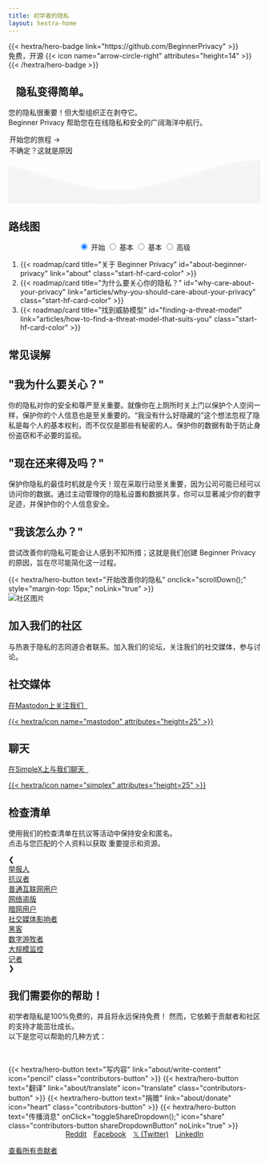 ```yaml
---
title: 初学者的隐私
layout: hextra-home
---
```

<section class="hero hx-py-30-40 hx-text-center" id="hero">
  {{< hextra/hero-badge link="https://github.com/BeginnerPrivacy" >}}<div class="hx-w-2 hx-h-2 hx-rounded-full hx-bg-primary-400"></div>
    <span>免费，开源</span>
    {{< icon name="arrow-circle-right" attributes="height=14" >}}
  {{< /hextra/hero-badge >}}

  <div class="hx-mt-6 hx-mb-4">
    <h1 class="not-prose hx-text-4xl md:hx-text-9xl hx-font-bold hx-leading-none hx-tracking-tighter hx-py-2 hx-bg-clip-text">&nbsp;&nbsp;&nbsp;隐私变得简单。</h1>
  </div>

  <div class="hx-mb-6">
    <p class="hx-text-lg">您的隐私很重要！但大型组织正在剥夺它。<br> Beginner Privacy 帮助您在在线隐私和安全的广阔海洋中航行。</p>
  </div>

  <div class="not-prose hx-font-medium hx-cursor-pointer hx-px-10 hx-py-3 hx-rounded-lg hx-text-center hx-text-white hx-inline-block hx-bg-primary-600 hover:hx-bg-primary-700 dark:hx-bg-primary-600 dark:hover:hx-bg-primary-700 hx-transition-all hx-ease-in hx-duration-200 start-now-button" style="margin: 2px;" onclick="scrollDown();">
    开始您的旅程
    <span class="arrow">&rarr;</span>
  </div>
  <div class="not-prose hx-font-medium hx-cursor-pointer hx-px-10 hx-py-3 hx-rounded-lg hx-text-center hx-text-black dark:hx-text-white hx-inline-block not-sure-button hx-transition-all hx-ease-in hx-duration-200" style="margin: 2px;" onclick="scrollMisconceptions();">不确定？这就是原因</div>

  <div class="hero-waves">
    <svg class="waves" xmlns="http://www.w3.org/2000/svg" xmlns:xlink="http://www.w3.org/1999/xlink" viewBox="0 24 150 28" preserveAspectRatio="none" shape-rendering="auto">
      <defs>
        <path id="gentle-wave" d="M-160 44c30 0 58-18 88-18s 58 18 88 18 58-18 88-18 58 18 88 18 v44h-352z" />
      </defs>
      <g class="parallax">
        <use class="wave" xlink:href="#gentle-wave" x="48" y="0" fill="rgba(243,244,246,0.7)" />
        <use class="wave" xlink:href="#gentle-wave" x="48" y="3" fill="rgba(243,244,246,0.5)" />
        <use class="wave" xlink:href="#gentle-wave" x="48" y="5" fill="rgba(243,244,246,0.3)" />
        <use class="wave" xlink:href="#gentle-wave" x="48" y="7" fill="#f3f4f6" />
      </g>
    </svg>
  </div>
</section>

<section class="roadmap hx-py-40 hx-mt-20" id="roadmap">
  <div>
      <h2 class="text-4xl hx-text-center hx-font-bold md:hx-text-6xl">路线图</h2>
      <div style="display: flex; align-items: center; justify-content: center; flex-wrap: wrap;">
        <div class="tabs">
            <input type="radio" id="radio-start" name="tabs" value="start" checked onclick="updateRoadmap()" />
            <label class="tab" for="radio-start">开始</label>
            <input type="radio" id="radio-basic" name="tabs" value="basic" onclick="updateRoadmap()" />
            <label class="tab" for="radio-basic">基本</label>
            <input type="radio" id="radio-medium" name="tabs" value="medium" onclick="updateRoadmap()" />
            <label class="tab" for="radio-medium">基本</label>
            <input type="radio" id="radio-advanced" name="tabs" value="advanced" onclick="updateRoadmap()" />
            <label class="tab" for="radio-advanced">高级</label>
            <span class="glider"></span>
        </div>
      </div>
  </div>

  <div id="roadmapContent" class="hx-mt-4">
    <div id="startContent" class="roadmap-section">
      <ol class="startContentOL">
        <li>{{< roadmap/card title="关于 Beginner Privacy" id="about-beginner-privacy" link="about" class="start-hf-card-color" >}}</li>
        <li>{{< roadmap/card title="为什么要关心你的隐私？" id="why-care-about-your-privacy" link="articles/why-you-should-care-about-your-privacy" class="start-hf-card-color" >}}</li>
        <li>{{< roadmap/card title="找到威胁模型" id="finding-a-threat-model" link="articles/how-to-find-a-threat-model-that-suits-you" class="start-hf-card-color" >}}</li>
      </ol>
    </div>
    <div id="basicContent" class="roadmap-section" style="display:none;">
      <ol>
        <li>{{< roadmap/card title="基本介绍" id="basic-introduction" link="about/roadmap-introductions/basic" class="basic-hf-card-color" >}}</li>
        <li>{{< roadmap/card title="强密码" id="strong-passwords" link="articles/how-to-create-strong-passwords-and-store-them-securely" class="basic-hf-card-color" >}}</li>
        <li>{{< roadmap/card title="双重身份验证 (2FA)" id="two-factor-authentication" link="articles/two-factor-authentication-and-why-you-need-it" class="basic-hf-card-color" >}}</li>
        <li>{{< roadmap/card title="限制共享的信息" id="limit-information-shared" link="articles/limit-the-personal-information-you-share-online" class="basic-hf-card-color" >}}</li>
        <li>{{< roadmap/card title="私人浏览器" id="private-browser" link="articles/why-you-need-a-private-browser-to-protect-yourself" class="basic-hf-card-color" >}}</li>
        <li>{{< roadmap/card title="私人搜索引擎" id="private-search-engine" link="articles/searching-safely-with-a-privacy-focused-search-engine" class="basic-hf-card-color" >}}</li>
        <li>{{< roadmap/card title="虚拟专用网络（VPN）" id="virtual-private-network" link="articles/what-is-a-vpn-and-should-you-use-one" class="basic-hf-card-color" >}}</li>
        <li>{{< roadmap/card title="桌面隐私设置" id="mobile-privacy-settings" link="articles/change-these-mobile-settings-for-better-privacy" class="basic-hf-card-color" >}}</li>
        <li>{{< roadmap/card title="移动隐私设置"  id="desktop-privacy-settings" link="articles/desktop-settings-to-change-for-better-privacy" class="basic-hf-card-color" >}}</li>
        <li>{{< roadmap/card title="私人电子邮件" id="secure-messaging" id="private-email" link="articles/protect-your-communication-with-a-private-email" class="basic-hf-card-color" >}}</li>
        <li>{{< roadmap/card title="安全消息传递" id="secure-messaging" link="articles/ditch-sms-and-use-secure-communication-methods" class="basic-hf-card-color" >}}</li>
      </ol>
    </div>
    <div id="mediumContent" class="roadmap-section" style="display:none;">
      <ol>
        <li>{{< roadmap/card title="中级介绍" id="medium-introduction" link="about/roadmap-introductions/medium" class="medium-hf-card-color" >}}</li>
        <li>{{< roadmap/card title="自由和开源软件" id="free-and-open-source-software" link="articles/break-free-from-proprietary-software-with-foss" class="medium-hf-card-color" >}}</li>
        <li>{{< roadmap/card title="切换到Linux" id="switch-to-linux" link="articles/how-to-effortlessly-switch-to-linux-step-by-step-guide" class="medium-hf-card-color" >}}</li>
        <li>{{< roadmap/card title="加密DNS" id="encrypted-dns" link="articles/why-you-need-to-use-an-encrypted-dns" class="medium-hf-card-color" >}}</li>
        <li>{{< roadmap/card title="社交媒体前端" id="social-media-frontends" link="articles/why-you-should-ditch-social-media-and-use-a-frontend" class="medium-hf-card-color" >}}</li>
        <li>{{< roadmap/card title="从数据经纪人处删除" id="removal-from-data-brokers" link="articles/how-to-remove-yourself-from-data-brokers" class="medium-hf-card-color" >}}</li>
        <li>{{< roadmap/card title="什么是Tor？" id="what-is-tor" link="articles/navigating-the-web-anonymously-a-guide-to-tor-basics" class="medium-hf-card-color" >}}</li>
      </ol>
    </div>
    <div id="advancedContent" class="roadmap-section" style="display:none;">
      <ol>
        <li>{{< roadmap/card title="高级介绍" id="advanced-introduction" link="about/roadmap-introductions/advanced" class="advanced-hf-card-color" >}}</li>
        <li>{{< roadmap/card title="桌面操作系统" id="desktop-operating-system" link="articles/the-best-desktop-operating-systems-for-high-risk-individuals" class="advanced-hf-card-color" >}}</li>
        <li>{{< roadmap/card title="移动操作系统" id="mobile-operating-system" link="articles/the-best-private-mobile-operating-systems" class="advanced-hf-card-color" >}}</li>
        <li>{{< roadmap/card title="自托管" id="self-hosting" link="articles/why-you-should-start-self-hosting-your-own-services" class="advanced-hf-card-color" >}}</li>
        <li>{{< roadmap/card title="加密货币" id="cryptocurrency" link="articles/cryptocurrency-and-anonymity-a-guide-to-buying-things-without-a-trace" class="advanced-hf-card-color" >}}</li>
        <li>{{< roadmap/card title="物理安全" id="physical-security" link="articles/why-you-should-enhance-your-physical-security" class="advanced-hf-card-color" >}}</li>
        <li>{{< roadmap/card title="威胁情报" id="threat-intelligence" link="articles/threat-intelligence-explained-how-to-leverage-it-for-enhanced-security" class="advanced-hf-card-color" >}}</li>
      </ol>
    </div>
  </div>
</section>

<section id="common-misconceptions" class="hx-text-center hx-py-50-40">
    <h2 class="hx-text-4xl hx-font-bold md:hx-text-6xl hx-inline">常见误解</h2>
    <div class="misconception-container">
        <div class="misconception-card">
            <h2 class="hx-text-2xl hx-font-bold">"我为什么要关心？"</h2>
            <p class="hx-text-base">你的隐私对你的安全和尊严至关重要。就像你在上厕所时关上门以保护个人空间一样，保护你的个人信息也是至关重要的。“我没有什么好隐藏的”这个想法忽视了隐私是每个人的基本权利，而不仅仅是那些有秘密的人。保护你的数据有助于防止身份盗窃和不必要的监视。</p>
        </div>
        <div class="misconception-card">
            <h2 class="hx-text-2xl hx-font-bold">"现在还来得及吗？"</h2>
            <p class="hx-text-base">保护你隐私的最佳时机就是今天！现在采取行动至关重要，因为公司可能已经可以访问你的数据。通过主动管理你的隐私设置和数据共享，你可以显著减少你的数字足迹，并保护你的个人信息安全。</p>
        </div>
        <div class="misconception-card">
            <h2 class="hx-text-2xl hx-font-bold">"我该怎么办？"</h2>
            <p class="hx-text-base">尝试改善你的隐私可能会让人感到不知所措；这就是我们创建 Beginner Privacy 的原因，旨在尽可能简化这一过程。</p>
            {{< hextra/hero-button text="开始改善你的隐私" onclick="scrollDown();" style="margin-top: 15px;" noLink="true" >}}
        </div>
    </div>
</section>

<section class="community-section hx-py-60-40">
    <div class="community-content">
        <img src="../images/earth.webp" alt="社区图片" class="community-image">
    </div>
    <div class="community-cta">
        <h2 class="hx-text-4xl hx-font-bold md:hx-text-6xl hx-leading-none">加入我们的社区</h2>
        <p class="hx-text-base">与热衷于隐私的志同道合者联系。加入我们的论坛，关注我们的社交媒体，参与讨论。</p>
        <div class="social-chat-container">
          <div class="chat-section">
            <h2 class="hx-text-2rem hx-font-bold hx-leading-none">社交媒体</h2>
            <a href="https://mastodon.social/@BeginnerPrivacy" target="_blank" title="Mastodon" rel="noopener noreferrer">
              <div class="chat-section-button">
                <p>在Mastodon上关注我们&nbsp;&nbsp;</p>{{< hextra/icon name="mastodon" attributes="height=25" >}}
              </div>
            </a>
          </div>
          <div class="chat-section">
            <h2 class="hx-text-2rem hx-font-bold hx-leading-none">聊天</h2>
            <a href="about/join-simplex-group" target="_blank" title="SimpleX Chat">
              <div class="chat-section-button">
                <p>在SimpleX上与我们聊天&nbsp;&nbsp;</p>{{< hextra/icon name="simplex" attributes="height=25" >}}
              </div>
            </a>
          </div>
        </div>
    </div>
</section>

<section class="checklists-section hx-py-60-60">
  <h2 class="hx-text-4xl hx-font-bold md:hx-text-6xl hx-text-center">检查清单</h2>
  <p class="hx-text-base hx-mb-10px hx-text-center">使用我们的检查清单在抗议等活动中保持安全和匿名。<br>点击与您匹配的个人资料以获取 重要提示和资源。</p>
  <div class="carousel-container" aria-label="Checklists carousel">
    <div class="carousel-button prev" aria-label="Previous">&#10094;</div>
      <div class="carousel" tabindex="0" aria-roledescription="carousel" aria-live="polite" aria-atomic="true">
        <div class="carousel-track">
          <a href="checklists/?m=whistleblower" draggable="false" tabindex="-1">
            <div class="carousel-item" tabindex="0">举报人</div>
          </a>
          <a href="checklists/?m=protestor" draggable="false" tabindex="-1">
            <div class="carousel-item" tabindex="0">抗议者</div>
          </a>
          <a href="checklists/?m=casual-internet-user" draggable="false" tabindex="-1">
            <div class="carousel-item" tabindex="0">普通互联网用户</div>
          </a>
          <a href="checklists/?m=internet-pirate" draggable="false" tabindex="-1">
            <div class="carousel-item" tabindex="0">网络盗版</div>
          </a>
          <a href="checklists/?m=darknet-user" draggable="false" tabindex="-1">
            <div class="carousel-item" tabindex="0">暗网用户</div>
          </a>
          <a href="checklists/?m=social-media-influencer" draggable="false" tabindex="-1">
            <div class="carousel-item" tabindex="0">社交媒体影响者</div>
          </a>
          <a href="checklists/?m=hacker" draggable="false" tabindex="-1">
            <div class="carousel-item" tabindex="0">黑客</div>
          </a>
          <a href="checklists/?m=digital-nomad" draggable="false" tabindex="-1">
            <div class="carousel-item" tabindex="0">数字游牧者</div>
          </a>
          <a href="checklists/?m=mass-surveillance" draggable="false" tabindex="-1">
            <div class="carousel-item" tabindex="0">大规模监控</div>
          </a>
          <a href="checklists/?m=journalist" draggable="false" tabindex="-1">
            <div class="carousel-item" tabindex="0">记者</div>
          </a>
        </div>
      </div>
    <div class="carousel-button next" aria-label="Next">&#10095;</div>
    <div class="carousel-fade left"></div>
    <div class="carousel-fade right"></div>
  </div>
</section>

<section id="contributors" class="hx-mb-16 hx-mt-18">
    <h2 class="hx-text-4xl hx-font-bold md:hx-text-6xl">我们需要你的帮助！</h2>
    <p class="hx-text-base">初学者隐私是100%免费的，并且将永远保持免费！ 然而，它依赖于贡献者和社区的支持才能茁壮成长。<br>以下是您可以帮助的几种方式：</p>
    <div style="display: inline-flex; flex-wrap: wrap; justify-content: center; margin-top: 2rem;">
      {{< hextra/hero-button text="写内容" link="about/write-content" icon="pencil" class="contributors-button" >}}
      {{< hextra/hero-button text="翻译" link="about/translate" icon="translate" class="contributors-button" >}}
      {{< hextra/hero-button text="捐赠" link="about/donate" icon="heart" class="contributors-button" >}}
      {{< hextra/hero-button text="传播消息" onClick="toggleShareDropdown();" icon="share" class="contributors-button shareDropdownButton" noLink="true" >}}
      <div id="shareDropdown" class="dropdown-content">
          <a href="https://www.reddit.com/login/?dest=https%3A%2F%2Fwww.reddit.com%2Fsubmit%3Furl%3Dhttps%253A%252F%252Fbeginnerprivacy.com%26title%3DStart%2BYour%2BPrivacy%2BJourney%2BToday%2521" target="_blank" style="padding-inline: 5px;">Reddit</a>
          <a href="https://www.facebook.com/sharer/sharer.php?u=https://beginnerprivacy.com" target="_blank" style="padding-inline: 5px;">Facebook</a>
          <a href="https://x.com/intent/post?text=Start%20Your%20Privacy%20Journey%20Today!&url=https%3A%2F%2Fbeginnerprivacy.com&mx=2" target="_blank" style="padding-inline: 5px;">𝕏 (Twitter)</a>
          <a href="https://www.linkedin.com/uas/login?session_redirect=https%3A%2F%2Fwww.linkedin.com%2FshareArticle%3Fmini%3Dtrue%26url%3Dhttps%3A%2F%2Fbeginnerprivacy.com%26title%3DStart%2BYour%2BPrivacy%2BJourney%2BToday%21" target="_blank" style="padding-inline: 5px;">LinkedIn</a>
      </div>
    </div>
    <a href="about/contributors"><p class="hx-text-base hx-underline hx-mt-4">查看所有贡献者</p></a>
</section>